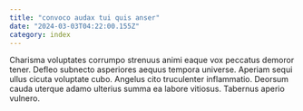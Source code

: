 ```yaml
---
title: "convoco audax tui quis anser"
date: "2024-03-03T04:22:00.155Z"
category: index
---
```

Charisma voluptates corrumpo strenuus animi eaque vox peccatus demoror tener. Defleo subnecto asperiores aequus tempora universe. Aperiam sequi ullus cicuta voluptate cubo.
Angelus cito truculenter inflammatio. Deorsum cauda uterque adamo ulterius summa ea labore vitiosus. Tabernus aperio vulnero.